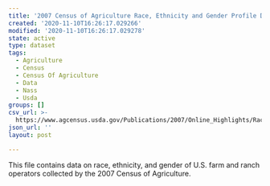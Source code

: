 ```yaml
---
title: '2007 Census of Agriculture Race, Ethnicity and Gender Profile Data'
created: '2020-11-10T16:26:17.029266'
modified: '2020-11-10T16:26:17.029278'
state: active
type: dataset
tags:
  - Agriculture
  - Census
  - Census Of Agriculture
  - Data
  - Nass
  - Usda
groups: []
csv_url: >-
  https://www.agcensus.usda.gov/Publications/2007/Online_Highlights/Race,_Ethnicity_and_Gender_Profiles/REG_profile_data.zip
json_url: ''
layout: post

---
```

This file contains data on race, ethnicity, and gender of U.S. farm and ranch operators collected by the 2007 Census of Agriculture.
